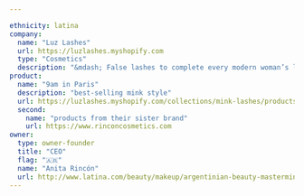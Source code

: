 ```yaml
---

ethnicity: latina
company:
  name: "Luz Lashes"
  url: https://luzlashes.myshopify.com
  type: "Cosmetics"
  description: "&mdash; False lashes to complete every modern woman’s look"
product:
  name: "9am in Paris"
  description: "best-selling mink style"
  url: https://luzlashes.myshopify.com/collections/mink-lashes/products/9am-in-paris
  second:
    name: "products from their sister brand"
    url: https://www.rinconcosmetics.com
owner:
  type: owner-founder
  title: "CEO"
  flag: "🇦🇷"
  name: "Anita Rincón"
  url: http://www.latina.com/beauty/makeup/argentinian-beauty-mastermind-behind-glam-school-luz-lashes-and-more
---
```

